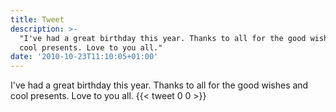 ```yaml
---
title: Tweet
description: >-
  "I've had a great birthday this year. Thanks to all for the good wishes and
  cool presents. Love to you all."
date: '2010-10-23T11:10:05+01:00'
---
```

I've had a great birthday this year. Thanks to all for the good wishes and cool presents. Love to you all.
      {{< tweet 0 0 >}}
    
